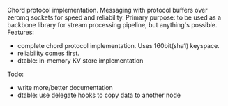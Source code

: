 Chord protocol implementation.
Messaging with protocol buffers over zeromq sockets for speed and reliability.
Primary purpose: to be used as a backbone library for stream processing pipeline, but anything's possible.
Features:
 - complete chord protocol implementation. Uses 160bit(sha1) keyspace.
 - reliability comes first.
 - dtable: in-memory KV store implementation

Todo:
 - write more/better documentation
 - dtable: use delegate hooks to copy data to another node

